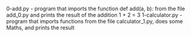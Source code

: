 0-add.py - program that imports the function def add(a, b): from the file add_0.py and prints the result of the addition 1 + 2 = 3
1-calculator.py - program that imports functions from the file calculator_1.py, does some Maths, and prints the result
